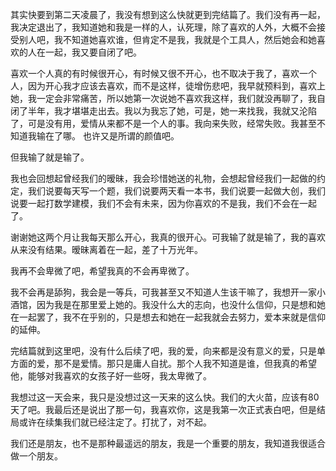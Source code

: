 其实快要到第二天凌晨了，我没有想到这么快就更到完结篇了。我们没有再一起，我决定退出了，我知道她和我是一样的人，认死理，除了喜欢的人外，大概不会接受别人吧，我不知道她喜欢谁，但肯定不是我，我就是个工具人，然后她会和她喜欢的人在一起，我又要自闭了吧。

喜欢一个人真的有时候很开心，有时候又很不开心，也不取决于我了，喜欢一个人，因为开心我才应该去喜欢，而不是这样，徒增伤悲吧，我早就预料到，喜欢上她，我一定会非常痛苦，所以她第一次说她不喜欢我这样，我们就没再聊了，我自闭了半年，我才堪堪走出去。我以为我忘了她，可是，她一来找我，我就又沦陷了，可是没有用，爱情从来都不是一个人的事。我向来失败，经常失败。我甚至不知道我输在了哪。
也许又是所谓的颜值吧。

但我输了就是输了。

我也会回想起曾经我们的暧昧，我会珍惜她送的礼物，会想起曾经我们一起做的约定，我们说要每天写一个题，我们说要两天看一本书，我们说要一起做大创，我们说要一起打数学建模，我们不会有未来，因为你喜欢的不是我，我们不会在一起了。

谢谢她这两个月让我每天那么开心，我真的很开心。可我输了就是输了，我的喜欢从来没有结果。暧昧离着在一起，差了十万光年。

我再不会卑微了吧，希望我真的不会再卑微了。

我不会再是舔狗，我会是一等兵，可我甚至又不知道人生该干嘛了，我想开一家小酒馆，因为我是在那里爱上她的。我没什么大的志向，也没什么信仰，只是想和她在一起罢了，我不在乎别的，只是想去和她在一起我就会去努力，爱本来就是信仰的延伸。

完结篇就到这里吧，没有什么后续了吧，我的爱，向来都是没有意义的爱，只是单方面的爱，那不是爱情。那只是庸人自扰。那个人我不知道是谁，但我真的希望他，能够对我喜欢的女孩子好一些呀，我太卑微了。

我想过这一天会来，我只是没想过这一天来的这么快。我们的大火苗，应该有80天了吧。我最后还是说出了那一句，我喜欢你，这是我第一次正式表白吧，但是结局或许在续集我们就已经注定了。打扰了，对不起。

我们还是朋友，也不是那种最遥远的朋友，我是一个重要的朋友，我知道我很适合做一个朋友。
